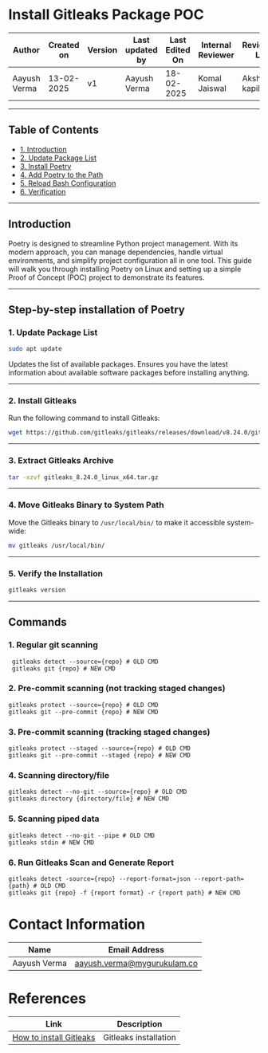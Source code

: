 # Install Gitleaks Package POC

| **Author** | **Created on** | **Version** | **Last updated by**|**Last Edited On**|**Internal Reviewer** |**Reviewer L0** |**Reviewer L1** |**Reviewer L2** |
|------------|---------------------------|-------------|----------------|-----|-------------|-------------|-------------|-------------|
| Aayush Verma|   13-02-2025             | v1          | Aayush Verma   | 18-02-2025   |  Komal Jaiswal | Akshit kapil | Taranddeep | Abhishek  Dubey|


---

## **Table of Contents**

  - [1. Introduction](#introduction)
  - [2. Update Package List](#1-update-package-list)
  - [3. Install Poetry](#2-install-poetry)
  - [4. Add Poetry to the Path](#3-add-poetry-to-the-path)
  - [5. Reload Bash Configuration](#4-reload-bash-configuration)
  - [6. Verification](#5-verify-the-installation)
 
 ---

## **Introduction**
Poetry is designed to streamline Python project management. With its modern approach, you can manage dependencies, handle virtual environments, and simplify project configuration all in one tool. This guide will walk you through installing Poetry on Linux and setting up a simple Proof of Concept (POC) project to demonstrate its features.

---

## Step-by-step installation of Poetry


### **1. Update Package List**

```bash
sudo apt update
```
Updates the list of available packages. Ensures you have the latest information about available software packages before installing anything.

---

### **2. Install Gitleaks**
Run the following command to install Gitleaks:

```bash
wget https://github.com/gitleaks/gitleaks/releases/download/v8.24.0/gitleaks_8.24.0_linux_x64.tar.gz
```

---

### **3. Extract Gitleaks Archive**

```bash
tar -xzvf gitleaks_8.24.0_linux_x64.tar.gz 
```

---

### **4.  Move Gitleaks Binary to System Path**

Move the Gitleaks binary to `/usr/local/bin/` to make it accessible system-wide:

```bash
mv gitleaks /usr/local/bin/
```

---

### **5. Verify the Installation**

```bash
gitleaks version
```

---

## Commands

### **1. Regular git scanning**
```
 gitleaks detect --source={repo} # OLD CMD
 gitleaks git {repo} # NEW CMD
```
### **2. Pre-commit scanning (not tracking staged changes)**
```
gitleaks protect --source={repo} # OLD CMD
gitleaks git --pre-commit {repo} # NEW CMD
```
### **3. Pre-commit scanning (tracking staged changes)**
```
gitleaks protect --staged --source={repo} # OLD CMD
gitleaks git --pre-commit --staged {repo} # NEW CMD
```
### **4. Scanning directory/file**
```
gitleaks detect --no-git --source={repo} # OLD CMD
gitleaks directory {directory/file} # NEW CMD
```
### **5. Scanning piped data**
```
gitleaks detect --no-git --pipe # OLD CMD
gitleaks stdin # NEW CMD
```

### **6. Run Gitleaks Scan and Generate Report**
```
gitleaks detect -source={repo} --report-format=json --report-path={path} # OLD CMD
gitleaks git {repo} -f {report format} -r {report path} # NEW CMD
```


# Contact Information

| **Name**       | **Email Address**            |
|-----------------|------------------------------|
| Aayush Verma    | <aayush.verma@mygurukulam.co>     |

# References

| **Link**                                                                                                                     | **Description**                   |
|---------------------------------------------------------------------------------------------------------------|--------------------------------------------------|
| [How to install Gitleaks]() | Gitleaks installation  |
